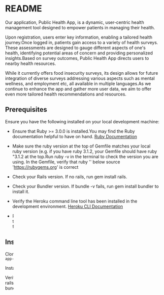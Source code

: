 # README

Our application, Public Health App, is a dynamic, user-centric health management tool designed to empower patients in managing their health.

Upon registration, users enter key information, enabling a tailored health journey.Once logged in, patients gain access to a variety of health surveys. These assessments are designed to gauge different aspects of one's health, identifying potential areas of concern and providing personalized insights.Based on survey outcomes, Public Health App directs users to nearby health resources.

While it currently offers food insecurity surveys, its design allows for future integration of diverse surveys addressing various aspects such as mental wellness, and employment etc, all available in multiple languages.As we continue to enhance the app and gather more user data, we aim to offer even more tailored health recommendations and resources. 


## Prerequisites

Ensure you have the following installed on your local development machine:

- Ensure that Ruby >= 3.0.0 is installed.You may find the Ruby documentation helpful to have on hand. [Ruby Documentation](https://ruby-doc.org/)
- Make sure the ruby version at the top of Gemfile matches your local ruby version (e.g. if you have ruby 3.1.2, your Gemfile should have ruby "3.1.2 at the top.Run ruby -v in the terminal to check the version you are using. In the Gemfile, verify that ruby '<version>' below source 'https://rubygems.org' is correct

- Check your Rails version. If no rails, run gem install rails.
- Check your Bundler version. If bundle -v fails, run gem install bundler to install it. 
- Verify the Heroku command line tool has been installed in the development environment. [Heroku CLI Documentation](https://devcenter.heroku.com/articles/heroku-cli#install-with-ubuntu-debian-apt-get)
- PostgreSQL: The default Rails development environment expects to use the SQLite3 database. For shifting to PostgreSQL for development, follow the instructions in this [guide](https://github.com/sidbav/public-health-app-v2/wiki/Shifting-to-PostgreSQL-for-development).


## Installing

Clone the repository:
`git clone https://github.com/sidbav/public-health-app-v2.git`

Install the dependencies:
bundle install

Verify you have Ruby, Rails, and Heroku CLI installed:
ruby -v &&\
rails -v &&\
bundle -v &&\
heroku -v &&\

### Setup the database:
`rails db:create`
`rails db:migrate`


### To seed the database, run:
`rails db:seed`

### Running the Application
You can start the rails server using the command given below.
`rails s`

### Change the database for production
- All apps on Heroku use the PostgreSQL database. For Ruby/Rails apps to do so, they must include the pg gem.To specify production-specific gems, add gem 'pg'  for Heroku deployment
- To make sure sqlite3 gem is only loaded in development and test environments but not production.
 make sure  gem 'sqlite3' is added for development

- Always Run bundle install to update dependencies after you modify gemfile

If you encounter an error, run bundle config set --local without 'production' and then bundle install again.Commit the updated Gemfile and Gemfile.lock.

Note: Heroku ignores config/database.yml and enforces the use of PostgreSQL. Modifying the production: section in database.yml will not affect Heroku's behavior.

You may find PostgreSQL Explorer VS code extension useful 

## How to run the test suite

 1. Before running the tests, make sure you have the required gems installed. Run `bundle install`.
 2. Cucumber is used for testing the application using BDD.  We have defined 31 scenarios to simulate user interactions with the app.To run Cucumber tests `bundle exec cucumber`
 3. RSpec is used for TDD in our application.We have 18 RSpec tests covering various aspects of the app. Run `bundle exec rspec`
 ### Code Coverage with SimpleCov
 SimpleCov is used for code coverage. To generate a coverage report, add SimpleCov to your test helper file:
  `require 'simplecov'`
  `SimpleCov.start`
 After running tests, view the coverage report by opening coverage/index.html in your browser.

## Heroku Deployment Instructions

1. Authenticate with Heroku CLI:
   - Run `heroku login` and follow the prompts.
   - For terminal without a browser, follow [these steps](https://devcenter.heroku.com/articles/authentication#logging-in-without-a-browser).

2. Navigate to your app's root directory.

3. Create a new app "container" on Heroku using `heroku create healthapp`.

4. Verify the association by running `git remote show heroku`.

5. Deploy your app using `git push heroku main`.

6. Create a `Procfile` (without file extension) in your app's root directory with the following content: web: bundle exec rails server -p $PORT
   
   Commit the changes and push to Heroku again.

7. Access your app at `https://healthapp.herokuapp.com`.

You can find more information on our [wiki page](https://github.com/sidbav/public-health-app-v2/wiki/Heroku-App-Deployment)



## Services (job queues, cache servers, search engines, etc.)
The application utilizes Google Maps' search engine to return relevant venues near the user's zipcode.

## MailCatcher:
INSTALL mailcatcher outside of ruby instance (in other words do not add it as a gem to this project) since it will lead to conflicts with this project's gems
### MacOS Install
To install run the following command (MacOs):
```
brew install mailcatcher
```
To start mailcatcher run the following commands:
```
brew services start mailcatcher
```
To open the mailcatcher website run:
```
open http://127.0.0.1:1080
```
To stop running mailcatcher, please run the following:
```
brew services stop mailcatcher
```

### For windows, Linux, etc:
Please follow the documentation on the official [website](https://mailcatcher.me/)
